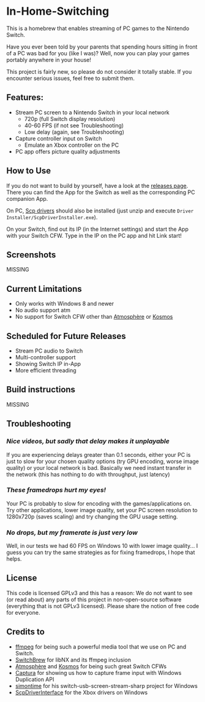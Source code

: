 # In-Home-Switching

This is a homebrew that enables streaming of PC games to the Nintendo Switch.

Have you ever been told by your parents that spending hours sitting in front of a PC was bad for you (like I was)? Well, now you can play your games portably anywhere in your house!

This project is fairly new, so please do not consider it totally stable. If you encounter serious issues, feel free to submit them.

## Features:
  * Stream PC screen to a Nintendo Switch in your local network
    * 720p (full Switch display resolution)
    * 40-60 FPS (if not see Troubleshooting)
    * Low delay (again, see Troubleshooting)
  * Capture controller input on Switch
    * Emulate an Xbox controller on the PC
  * PC app offers picture quality adjustments

## How to Use
If you do not want to build by yourself, have a look at the [releases page](https://github.com/jakibaki/In-Home-Switching/releases). There you can find the App for the Switch as well as the corresponding PC companion App.

On PC, [Scp drivers](https://github.com/mogzol/ScpDriverInterface/releases/download/1.1/ScpDriverInterface_v1.1.zip) should also be installed (just unzip and execute `Driver Installer/ScpDriverInstaller.exe`).

On your Switch, find out its IP (in the Internet settings) and start the App with your Switch CFW. Type in the IP on the PC app and hit Link start!

## Screenshots

MISSING

## Current Limitations
  * Only works with Windows 8 and newer
  * No audio support atm
  * No support for Switch CFW other than [Atmosphère](https://github.com/Atmosphere-NX/Atmosphere) or [Kosmos](https://github.com/AtlasNX/Kosmos)

## Scheduled for Future Releases
  * Stream PC audio to Switch
  * Multi-controller support
  * Showing Switch IP in-App
  * More efficient threading

## Build instructions

MISSING

## Troubleshooting

### *Nice videos, but sadly that delay makes it unplayable*

If you are experiencing delays greater than 0.1 seconds, either your PC is just to slow for your chosen quality options (try GPU encoding, worse image quality) or your local network is bad. Basically we need instant transfer in the network (this has nothing to do with throughput, just latency)

### *These framedrops hurt my eyes!*

Your PC is probably to slow for encoding with the games/applications on. Try other applications, lower image quality, set your PC screen resolution to 1280x720p (saves scaling) and try changing the GPU usage setting.

### *No drops, but my framerate is just very low*

Well, in our tests we had 60 FPS on Windows 10 with lower image quality... I guess you can try the same strategies as for fixing framedrops, I hope that helps.

## License

This code is licensed GPLv3 and this has a reason: We do not want to see (or read about) any parts of this project in non-open-source software (everything that is not GPLv3 licensed). Please share the notion of free code for everyone.

## Credits to

* [ffmpeg](https://www.ffmpeg.org/) for being such a powerful media tool that we use on PC and Switch.
* [SwitchBrew](https://switchbrew.org/) for libNX and its ffmpeg inclusion
* [Atmosphère](https://github.com/Atmosphere-NX/Atmosphere) and [Kosmos](https://github.com/AtlasNX/Kosmos) for being such great Switch CFWs
* [Captura](https://github.com/MathewSachin/Captura) for showing us how to capture frame input with Windows Duplication API
* [simontime](https://github.com/switch-stuff/switch-usb-screen-stream-sharp) for his switch-usb-screen-stream-sharp project for Windows
* [ScpDriverInterface](https://github.com/mogzol/ScpDriverInterface/) for the Xbox drivers on Windows
